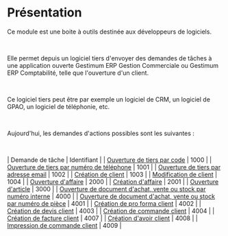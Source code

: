# Présentation
Ce module est une boite à outils destinée aux développeurs de logiciels.


 


Elle permet depuis un logiciel tiers d'envoyer des demandes de tâches à une application ouverte Gestimum ERP Gestion Commerciale ou Gestimum ERP Comptabilité, telle que l'ouverture d'un client.


 


Ce logiciel tiers peut être par exemple un logiciel de CRM, un logiciel de GPAO, un logiciel de téléphonie, etc.


 


Aujourd'hui, les demandes d'actions possibles sont les suivantes :


 







| Demande de tâche | Identifiant |
| [Ouverture de tiers par code](../2/OuvertureTiersParCode.md) | 1000 |
| [Ouverture de tiers par numéro de téléphone](../2/OuvertureTiersParNumeroTelephone.md) | 1001 |
| [Ouverture de tiers par adresse email](../2/OuvertureTiersParAdresseEmail.md) | 1002 |
| [Création de client](../2/CreationClient.md) | 1003 |
| [Modification de client](../2/ModificationClient.md) | 1004 |
| [Ouverture d'affaire](../3/OuvertureAffaire.md) | 2000 |
| [Création d'affaire](../3/CreationAffaire.md) | 2001 |
| [Ouverture d'article](../4/OuvertureArticle.md) | 3000 |
| [Ouverture de document d'achat, vente ou stock par numéro interne](../5/OuvertureDocumentParNumeroInterne.md) | 4000 |
| [Ouverture de document d'achat, vente ou stock par numéro de pièce](../5/OuvertureDocumentParNumeroPiece.md) | 4001 |
| [Création de pro forma client](../6/CreationProformaClient.md) | 4002 |
| [Création de devis client](../6/CreationDevisClient.md) | 4003 |
| [Création de commande client](../6/CreationCommandeClient.md) | 4004 |
| [Création de facture client](../6/CreationFactureClient.md) | 4007 |
| [Création d'avoir client](../6/CreationAvoirClient.md) | 4008 |
| [Impression de commande client](../6/ImpressionCommandeClient.md) | 4009 |



